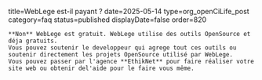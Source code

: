 title=WebLege est-il payant ?
date=2025-05-14
type=org_openCiLife_post
category=faq
status=published
displayDate=false
order=820
~~~~~~
**Non** WebLege est gratuit. WebLege utilise des outils OpenSource et déja gratuits.
Vous pouvez soutenir le developpeur qui agrege tout ces outils ou soutenir directement les projets OpenSource utilisé par WebLege.
Vous pouvez passer par l'agence **EthikNet** pour faire réaliser votre site web ou obtenir del'aide pour le faire vous même.